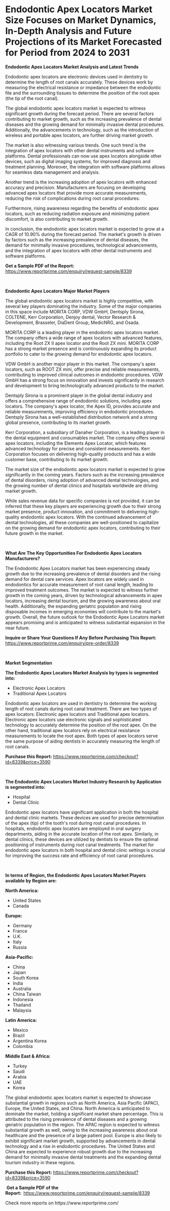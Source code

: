 <p><h1>Endodontic Apex Locators Market Size Focuses on Market Dynamics, In-Depth Analysis and Future Projections of its Market Forecasted for Period from 2024 to 2031</h1></p><p><strong>Endodontic Apex Locators Market Analysis and Latest Trends</strong></p>
<p><p>Endodontic apex locators are electronic devices used in dentistry to determine the length of root canals accurately. These devices work by measuring the electrical resistance or impedance between the endodontic file and the surrounding tissues to determine the position of the root apex (the tip of the root canal).</p><p>The global endodontic apex locators market is expected to witness significant growth during the forecast period. There are several factors contributing to market growth, such as the increasing prevalence of dental diseases and the growing demand for minimally invasive dental procedures. Additionally, the advancements in technology, such as the introduction of wireless and portable apex locators, are further driving market growth.</p><p>The market is also witnessing various trends. One such trend is the integration of apex locators with other dental instruments and software platforms. Dental professionals can now use apex locators alongside other devices, such as digital imaging systems, for improved diagnosis and treatment planning. Moreover, the integration with software platforms allows for seamless data management and analysis.</p><p>Another trend is the increasing adoption of apex locators with enhanced accuracy and precision. Manufacturers are focusing on developing advanced apex locators that provide more accurate measurements, reducing the risk of complications during root canal procedures.</p><p>Furthermore, rising awareness regarding the benefits of endodontic apex locators, such as reducing radiation exposure and minimizing patient discomfort, is also contributing to market growth.</p><p>In conclusion, the endodontic apex locators market is expected to grow at a CAGR of 10.90% during the forecast period. The market's growth is driven by factors such as the increasing prevalence of dental diseases, the demand for minimally invasive procedures, technological advancements, and the integration of apex locators with other dental instruments and software platforms.</p></p>
<p><strong>Get a Sample PDF of the Report:&nbsp;</strong> <a href="https://www.reportprime.com/enquiry/request-sample/8339">https://www.reportprime.com/enquiry/request-sample/8339</a></p>
<p>&nbsp;</p>
<p><strong>Endodontic Apex Locators Major Market Players</strong></p>
<p><p>The global endodontic apex locators market is highly competitive, with several key players dominating the industry. Some of the major companies in this space include MORITA CORP, VDW GmbH, Dentsply Sirona, COLTENE, Kerr Corporation, Denjoy dental, Vector Research & Development, Brasseler, DiaDent Group, MedicNRG, and Osada.</p><p>MORITA CORP is a leading player in the endodontic apex locators market. The company offers a wide range of apex locators with advanced features, including the Root ZX II apex locator and the Root ZX mini. MORITA CORP has a strong market presence and is continuously expanding its product portfolio to cater to the growing demand for endodontic apex locators.</p><p>VDW GmbH is another major player in this market. The company's apex locators, such as ROOT ZX mini, offer precise and reliable measurements, contributing to improved clinical outcomes in endodontic procedures. VDW GmbH has a strong focus on innovation and invests significantly in research and development to bring technologically advanced products to the market.</p><p>Dentsply Sirona is a prominent player in the global dental industry and offers a comprehensive range of endodontic solutions, including apex locators. The company's apex locator, the Apex ID, provides accurate and reliable measurements, improving efficiency in endodontic procedures. Dentsply Sirona has a well-established distribution network and a strong global presence, contributing to its market growth.</p><p>Kerr Corporation, a subsidiary of Danaher Corporation, is a leading player in the dental equipment and consumables market. The company offers several apex locators, including the Elements Apex Locator, which features advanced technology for precise and consistent measurements. Kerr Corporation focuses on delivering high-quality products and has a wide customer base, contributing to its market growth.</p><p>The market size of the endodontic apex locators market is expected to grow significantly in the coming years. Factors such as the increasing prevalence of dental disorders, rising adoption of advanced dental technologies, and the growing number of dental clinics and hospitals worldwide are driving market growth.</p><p>While sales revenue data for specific companies is not provided, it can be inferred that these key players are experiencing growth due to their strong market presence, product innovation, and commitment to delivering high-quality endodontic apex locators. With the continued advancement of dental technologies, all these companies are well-positioned to capitalize on the growing demand for endodontic apex locators, contributing to their future growth in the market.</p></p>
<p>&nbsp;</p>
<p><strong>What Are The Key Opportunities For Endodontic Apex Locators Manufacturers?</strong></p>
<p><p>The Endodontic Apex Locators market has been experiencing steady growth due to the increasing prevalence of dental disorders and the rising demand for dental care services. Apex locators are widely used in endodontics for accurate measurement of root canal length, leading to improved treatment outcomes. The market is expected to witness further growth in the coming years, driven by technological advancements in apex locators, increasing dental tourism, and the growing awareness about oral health. Additionally, the expanding geriatric population and rising disposable incomes in emerging economies will contribute to the market's growth. Overall, the future outlook for the Endodontic Apex Locators market appears promising and is anticipated to witness substantial expansion in the near future.</p></p>
<p><strong>Inquire or Share Your Questions If Any Before Purchasing This Report:</strong> <a href="https://www.reportprime.com/enquiry/pre-order/8339">https://www.reportprime.com/enquiry/pre-order/8339</a></p>
<p>&nbsp;</p>
<p><strong>Market Segmentation</strong></p>
<p><strong>The Endodontic Apex Locators Market Analysis by types is segmented into:</strong></p>
<p><ul><li>Electronic Apex Locators</li><li>Traditional Apex Locators</li></ul></p>
<p><p>Endodontic apex locators are used in dentistry to determine the working length of root canals during root canal treatment. There are two types of apex locators: Electronic apex locators and Traditional apex locators. Electronic apex locators use electronic signals and sophisticated technology to accurately determine the position of the root apex. On the other hand, traditional apex locators rely on electrical resistance measurements to locate the root apex. Both types of apex locators serve the same purpose of aiding dentists in accurately measuring the length of root canals.</p></p>
<p><strong>Purchase this Report:&nbsp;</strong><a href="https://www.reportprime.com/checkout?id=8339&price=3590">https://www.reportprime.com/checkout?id=8339&price=3590</a></p>
<p>&nbsp;</p>
<p><strong>The Endodontic Apex Locators Market Industry Research by Application is segmented into:</strong></p>
<p><ul><li>Hospital</li><li>Dental Clinic</li></ul></p>
<p><p>Endodontic apex locators have significant application in both the hospital and dental clinic markets. These devices are used for precise determination of the apex (tip) of the tooth's root during root canal procedures. In hospitals, endodontic apex locators are employed in oral surgery departments, aiding in the accurate location of the root apex. Similarly, in dental clinics, these devices are utilized by dentists to ensure the optimal positioning of instruments during root canal treatments. The market for endodontic apex locators in both hospital and dental clinic settings is crucial for improving the success rate and efficiency of root canal procedures.</p></p>
<p>&nbsp;</p>
<p><strong>In terms of Region, the Endodontic Apex Locators Market Players available by Region are:</strong></p>
<p>
    <p> <strong> North America: </strong>
        <ul>
            <li>United States</li>
            <li>Canada</li>
        </ul>
        </p> 
    <p> <strong> Europe: </strong>
        <ul>
            <li>Germany</li>
            <li>France</li>
            <li>U.K.</li>
            <li>Italy</li>
            <li>Russia</li>
        </ul>
        </p> 
    <p> <strong> Asia-Pacific: </strong>
        <ul>
            <li>China</li>
            <li>Japan</li>
            <li>South Korea</li>
            <li>India</li>
            <li>Australia</li>
            <li>China Taiwan</li>
            <li>Indonesia</li>
            <li>Thailand</li>
            <li>Malaysia</li>
        </ul>
        </p> 
    <p> <strong> Latin America: </strong>
        <ul>
            <li>Mexico</li>
            <li>Brazil</li>
            <li>Argentina Korea</li>
            <li>Colombia</li>
        </ul>
        </p> 
    <p> <strong> Middle East & Africa: </strong>
        <ul>
            <li>Turkey</li>
            <li>Saudi</li>
            <li>Arabia</li>
            <li>UAE</li>
            <li>Korea</li>
        </ul>
    </p>
    </p>
<p><p>The global endodontic apex locators market is expected to showcase substantial growth in regions such as North America, Asia Pacific (APAC), Europe, the United States, and China. North America is anticipated to dominate the market, holding a significant market share percentage. This is attributed to the rising prevalence of dental diseases and a growing geriatric population in the region. The APAC region is expected to witness substantial growth as well, owing to the increasing awareness about oral healthcare and the presence of a large patient pool. Europe is also likely to exhibit significant market growth, supported by advancements in dental technology and a rise in endodontic procedures. The United States and China are expected to experience robust growth due to the increasing demand for minimally invasive dental treatments and the expanding dental tourism industry in these regions.</p></p>
<p><strong>Purchase this Report: </strong><a href="https://www.reportprime.com/checkout?id=8339&price=3590">https://www.reportprime.com/checkout?id=8339&price=3590</a></p>
<p>&nbsp;<strong>Get a Sample PDF of the Report:&nbsp;&nbsp;</strong><a href="https://www.reportprime.com/enquiry/request-sample/8339">https://www.reportprime.com/enquiry/request-sample/8339</a></p>
<p><strong></strong></p>
<p>Check more reports on https://www.reportprime.com/</p>
